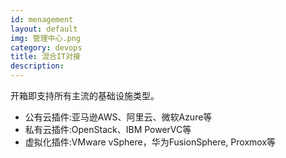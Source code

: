 ```yaml
---
id: menagement
layout: default
img: 管理中心.png
category: devops
title: 混合IT对接
description:
---
```


 开箱即支持所有主流的基础设施类型。
  * 公有云插件:亚马逊AWS、阿里云、微软Azure等
  * 私有云插件:OpenStack、IBM PowerVC等
  * 虚拟化插件:VMware vSphere，华为FusionSphere, Proxmox等
